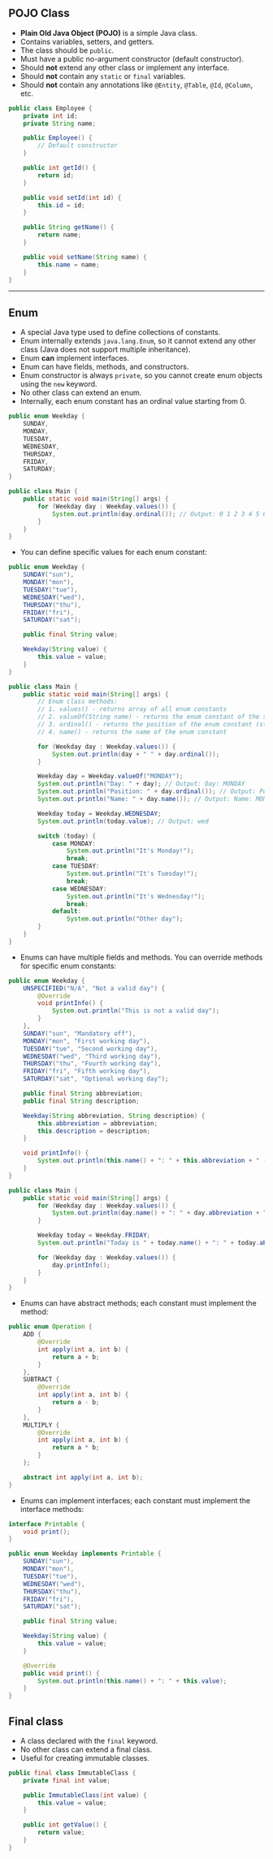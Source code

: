 ## POJO Class

- **Plain Old Java Object (POJO)** is a simple Java class.
- Contains variables, setters, and getters.
- The class should be `public`.
- Must have a public no-argument constructor (default constructor).
- Should **not** extend any other class or implement any interface.
- Should **not** contain any `static` or `final` variables.
- Should **not** contain any annotations like `@Entity`, `@Table`, `@Id`, `@Column`, etc.

```java
public class Employee {
    private int id;
    private String name;

    public Employee() {
        // Default constructor
    }

    public int getId() {
        return id;
    }

    public void setId(int id) {
        this.id = id;
    }

    public String getName() {
        return name;
    }

    public void setName(String name) {
        this.name = name;
    }
}
```

---

## Enum

- A special Java type used to define collections of constants.
- Enum internally extends `java.lang.Enum`, so it cannot extend any other class (Java does not support multiple inheritance).
- Enum **can** implement interfaces.
- Enum can have fields, methods, and constructors.
- Enum constructor is always `private`, so you cannot create enum objects using the `new` keyword.
- No other class can extend an enum.
- Internally, each enum constant has an ordinal value starting from 0.

```java
public enum Weekday {
    SUNDAY, 
    MONDAY, 
    TUESDAY, 
    WEDNESDAY, 
    THURSDAY, 
    FRIDAY, 
    SATURDAY;
}

public class Main {
    public static void main(String[] args) {
        for (Weekday day : Weekday.values()) {
            System.out.println(day.ordinal()); // Output: 0 1 2 3 4 5 6
        }
    }
}
```

- You can define specific values for each enum constant:

```java
public enum Weekday {
    SUNDAY("sun"), 
    MONDAY("mon"), 
    TUESDAY("tue"), 
    WEDNESDAY("wed"), 
    THURSDAY("thu"), 
    FRIDAY("fri"), 
    SATURDAY("sat");

    public final String value;

    Weekday(String value) {
        this.value = value;
    }
}

public class Main {
    public static void main(String[] args) {
        // Enum class methods:
        // 1. values() - returns array of all enum constants
        // 2. valueOf(String name) - returns the enum constant of the specified name
        // 3. ordinal() - returns the position of the enum constant (starting from 0)
        // 4. name() - returns the name of the enum constant

        for (Weekday day : Weekday.values()) {
            System.out.println(day + " " + day.ordinal());
        }

        Weekday day = Weekday.valueOf("MONDAY");
        System.out.println("Day: " + day); // Output: Day: MONDAY
        System.out.println("Position: " + day.ordinal()); // Output: Position: 1
        System.out.println("Name: " + day.name()); // Output: Name: MONDAY

        Weekday today = Weekday.WEDNESDAY;
        System.out.println(today.value); // Output: wed

        switch (today) {
            case MONDAY:
                System.out.println("It's Monday!");
                break;
            case TUESDAY:
                System.out.println("It's Tuesday!");
                break;
            case WEDNESDAY:
                System.out.println("It's Wednesday!");
                break;
            default:
                System.out.println("Other day");
        }
    }
}
```

- Enums can have multiple fields and methods. You can override methods for specific enum constants:

```java
public enum Weekday {
    UNSPECIFIED("N/A", "Not a valid day") {
        @Override
        void printInfo() {
            System.out.println("This is not a valid day");
        }
    },
    SUNDAY("sun", "Mandatory off"), 
    MONDAY("mon", "First working day"), 
    TUESDAY("tue", "Second working day"), 
    WEDNESDAY("wed", "Third working day"), 
    THURSDAY("thu", "Fourth working day"), 
    FRIDAY("fri", "Fifth working day"), 
    SATURDAY("sat", "Optional working day");

    public final String abbreviation;
    public final String description;

    Weekday(String abbreviation, String description) {
        this.abbreviation = abbreviation;
        this.description = description;
    }

    void printInfo() {
        System.out.println(this.name() + ": " + this.abbreviation + " - " + this.description);
    }
}

public class Main {
    public static void main(String[] args) {
        for (Weekday day : Weekday.values()) {
            System.out.println(day.name() + ": " + day.abbreviation + " - " + day.description);
        }

        Weekday today = Weekday.FRIDAY;
        System.out.println("Today is " + today.name() + ": " + today.abbreviation + " - " + today.description);

        for (Weekday day : Weekday.values()) {
            day.printInfo();
        }
    }
}
```

- Enums can have abstract methods; each constant must implement the method:

```java
public enum Operation {
    ADD {
        @Override
        int apply(int a, int b) {
            return a + b;
        }
    },
    SUBTRACT {
        @Override
        int apply(int a, int b) {
            return a - b;
        }
    },
    MULTIPLY {
        @Override
        int apply(int a, int b) {
            return a * b;
        }
    };

    abstract int apply(int a, int b);
}
```

- Enums can implement interfaces; each constant must implement the interface methods:

```java
interface Printable {
    void print();
}

public enum Weekday implements Printable {
    SUNDAY("sun"), 
    MONDAY("mon"), 
    TUESDAY("tue"), 
    WEDNESDAY("wed"), 
    THURSDAY("thu"), 
    FRIDAY("fri"), 
    SATURDAY("sat");

    public final String value;

    Weekday(String value) {
        this.value = value;
    }

    @Override
    public void print() {
        System.out.println(this.name() + ": " + this.value);
    }
}
```

## Final class
- A class declared with the `final` keyword.
- No other class can extend a final class.
- Useful for creating immutable classes.
```java
public final class ImmutableClass {
    private final int value;

    public ImmutableClass(int value) {
        this.value = value;
    }

    public int getValue() {
        return value;
    }
}
```